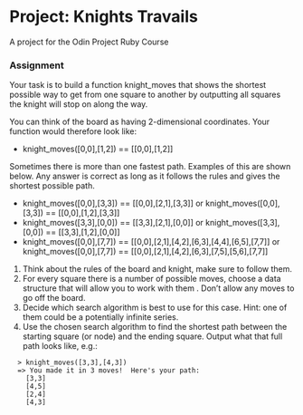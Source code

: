 # Project: Knights Travails
A project for the Odin Project Ruby Course

### Assignment

Your task is to build a function knight_moves that shows the shortest possible way to get from one square to another by outputting all squares the knight will stop on along the way.

You can think of the board as having 2-dimensional coordinates. Your function would therefore look like:

- knight_moves([0,0],[1,2]) == [[0,0],[1,2]]

Sometimes there is more than one fastest path. Examples of this are shown below. Any answer is correct as long as it follows the rules and gives the shortest possible path.

- knight_moves([0,0],[3,3]) == [[0,0],[2,1],[3,3]] or 
knight_moves([0,0],[3,3]) == [[0,0],[1,2],[3,3]]
- knight_moves([3,3],[0,0]) == [[3,3],[2,1],[0,0]] or 
knight_moves([3,3],[0,0]) == [[3,3],[1,2],[0,0]]
- knight_moves([0,0],[7,7]) == [[0,0],[2,1],[4,2],[6,3],[4,4],[6,5],[7,7]] or 
knight_moves([0,0],[7,7]) == [[0,0],[2,1],[4,2],[6,3],[7,5],[5,6],[7,7]]


1. Think about the rules of the board and knight, make sure to follow them.
2. For every square there is a number of possible moves, choose a data structure that will allow you to work with them . Don’t allow any moves to go off the board.
3. Decide which search algorithm is best to use for this case. Hint: one of them could be a potentially infinite series.
4. Use the chosen search algorithm to find the shortest path between the starting square (or node) and the ending square. Output what that full path looks like, e.g.:

```
  > knight_moves([3,3],[4,3])
  => You made it in 3 moves!  Here's your path:
    [3,3]
    [4,5]
    [2,4]
    [4,3]
```